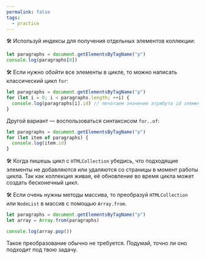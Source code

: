 ```yaml
---
permalink: false
tags:
  - practice
---
```



🛠 Используй индексы для получения отдельных элементов коллекции:

```js
let paragraphs = document.getElementsByTagName("p")
console.log(paragraphs[0])
```

🛠 Если нужно обойти все элементы в цикле, то можно написать классический цикл `for`:

```js
let paragraphs = document.getElementsByTagName("p")
for (let i = 0; i < paragraphs.length; ++i) {
  console.log(paragraphs[i].id) // печатаем значение атрибута id элемента
}
```

Другой вариант — воспользоваться синтаксисом `for..of`:

```js
let paragraphs = document.getElementsByTagName("p")
for (let item of paragraphs) {
  console.log(item.id)
}
```

🛠 Когда пишешь цикл с `HTMLCollection` убедись, что подходящие элементы не добавляются или удаляются со страницы в момент работы цикла. Так как коллекция живая, её обновление во время цикла может создать бесконечный цикл.

🛠 Если очень нужны методы массива, то преобразуй `HTMLCollection` или `NodeList` в массив с помощью `Array.from`.

```js
let paragraphs = document.getElementsByTagName("p")
let array = Array.from(paragraphs)

console.log(array.pop())
```

Такое преобразование обычно не требуется. Подумай, точно ли оно подходит под твою задачу.
